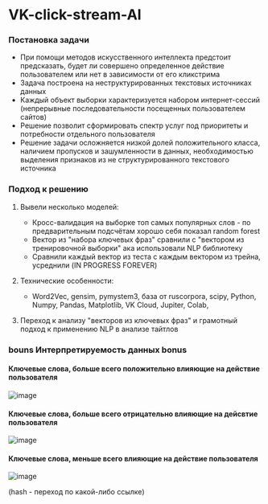 # VK-click-stream-AI
### Постановка задачи
- При помощи методов искусственного интеллекта предстоит предсказать, будет ли совершено определенное действие пользователем или нет в зависимости от его кликстрима   
- Задача построена на неструктурированных текстовых источниках данных   
- Каждый объект выборки характеризуется набором интернет-сессий (непрерывные последовательности посещенных пользователем сайтов)   
- Решение позволит сформировать спектр услуг под приоритеты и потребности отдельного пользователя   
- Решение задачи осложняется низкой долей положительного класса, наличием пропусков и зашумленности в данных, необходимостью выделения признаков из не структурированного текстового источника   
### Подход к решению
1. Вывели несколько моделей:
    - Кросс-валидация на выборке топ самых популярных слов - по предварительным подсчётам хорошо себя показал random forest
    - Вектор из "набора ключевых фраз" сравнили с "вектором из тренировочной выборки" ака использовали NLP библиотеку
    - Сравнили каждый вектор из теста с каждым вектором из трейна, усреднили (IN PROGRESS FOREVER)

2. Технические особенности:

    - Word2Vec, gensim, pymystem3, база от ruscorpora, scipy, Python, Numpy, Pandas, Matplotlib, VK Cloud, Jupiter, Colab,

3. Переход к анализу "векторов из ключевых фраз" и грамотный подход к применению NLP в анализе тайтлов

### bouns Интерпретируемость данных bonus

#### Ключевые слова, больше всего положительно влияющие на действие пользователя
![image](https://user-images.githubusercontent.com/75137969/187067955-55b3049b-5ff3-4f3e-8d77-e4930beb69e6.png)

#### Ключевые слова, больше всего отрицательно влияющие на дейсвтие пользователя
![image](https://user-images.githubusercontent.com/75137969/187068001-9d937a31-7741-48b7-8f96-9ac749c20e40.png)

#### Ключевые слова, меньше всего влияющие на действие пользователя
![image](https://user-images.githubusercontent.com/75137969/187068062-07a5dfb9-d2c8-4f7a-bc7f-6ddf168f9bae.png)

(hash - переход по какой-либо ссылке)

